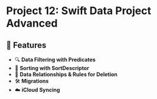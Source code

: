 # Project 12: Swift Data Project Advanced

## 🚀 Features
- 🔍 **Data Filtering with Predicates**
- 🔄 **Sorting with SortDescriptor**
- 🔗 **Data Relationships & Rules for Deletion**
- 🛠️ **Migrations**
- ☁️ **iCloud Syncing**
